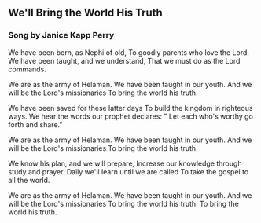 ## We'll Bring the World His Truth
### Song by Janice Kapp Perry
We have been born, as Nephi of old, To goodly parents who love the Lord.
We have been taught, and we understand, That we must do as the Lord commands.

We are as the army of Helaman.
We have been taught in our youth.
And we will be the Lord's missionaries To bring the world his truth.

We have been saved for these latter days To build the kingdom in righteous ways.
We hear the words our prophet declares: "
Let each who's worthy go forth and share."

We are as the army of Helaman.
We have been taught in our youth.
And we will be the Lord's missionaries To bring the world his truth.

We know his plan, and we will prepare, Increase our knowledge through study and prayer.
Daily we'll learn until we are called To take the gospel to all the world.

We are as the army of Helaman.
We have been taught in our youth.
And we will be the Lord's missionaries To bring the world his truth.
To bring the world his truth.
